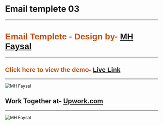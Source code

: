 <h1>Email templete 03</h1><hr>

<h1 style="color: #c74a07; font-family: sans-serif;">Email Templete - Design by- <a href="https://mhfaysal.com/" target="_blank">MH Faysal</a></h1> <hr>

<h2 style="color: #c74a07; font-family: sans-serif;">Click here to view the demo- <a href="https://mhfaysal124.github.io/email_templete_03" target="_blank">Live Link</a></h2><hr>

<img src="https://i.postimg.cc/BbNht45q/bestow.jpg" alt="MH Faysal">

<h2>Work Together at- <a href="https://www.upwork.com/freelancers/~012c7272fc1460e492?viewMode=1&s=1110580755057594368">Upwork.com</a></h2><hr>

<img src="https://prnt.sc/8yYfw_tHoZj9" alt="MH Faysal">
